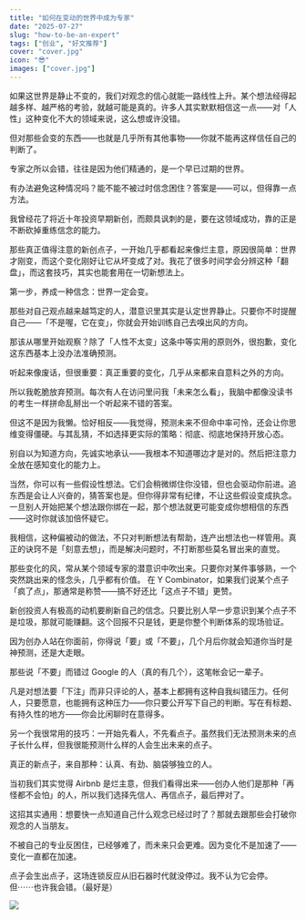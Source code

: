 ```yaml
---
title: "如何在变动的世界中成为专家"
date: "2025-07-27"
slug: "how-to-be-an-expert"
tags: ["创业", "好文推荐"]
cover: "cover.jpg"
icon: "😎"
images: ["cover.jpg"]
---
```

如果这世界是静止不变的，我们对观念的信心就能一路线性上升。某个想法经得起越多样、越严格的考验，就越可能是真的。许多人其实默默相信这一点——对「人性」这种变化不大的领域来说，这么想或许没错。



但对那些会变的东西——也就是几乎所有其他事物——你就不能再这样信任自己的判断了。



专家之所以会错，往往是因为他们精通的，是一个早已过期的世界。



有办法避免这种情况吗？能不能不被过时信念困住？答案是——可以，但得靠一点方法。



我曾经花了将近十年投资早期新创，而颇具讽刺的是，要在这领域成功，靠的正是不断砍掉重练信念的能力。



那些真正值得注意的新创点子，一开始几乎都看起来像烂主意，原因很简单：世界才刚变，而这个变化刚好让它从坏变成了对。我花了很多时间学会分辨这种「翻盘」，而这套技巧，其实也能套用在一切新想法上。



第一步，养成一种信念：世界一定会变。



那些对自己观点越来越笃定的人，潜意识里其实是认定世界静止。只要你不时提醒自己——「不是喔，它在变」，你就会开始训练自己去嗅出风的方向。



那该从哪里开始观察？除了「人性不太变」这条中等实用的原则外，很抱歉，变化这东西基本上没办法准确预测。



听起来像废话，但很重要：真正重要的变化，几乎从来都来自意料之外的方向。



所以我乾脆放弃预测。每次有人在访问里问我「未来怎么看」，我脑中都像没读书的考生一样拼命乱掰出一个听起来不错的答案。



但这不是因为我懒。恰好相反——我觉得，预测未来不但命中率可怜，还会让你思维变得僵硬。与其乱猜，不如选择更实际的策略：彻底、彻底地保持开放心态。



别自以为知道方向，先诚实地承认——我根本不知道哪边才是对的。然后把注意力全放在感知变化的能力上。



当然，你可以有一些假设性想法。它们会稍微绑住你没错，但也会驱动你前进。追东西是会让人兴奋的，猜答案也是。但你得非常有纪律，不让这些假设变成执念。
一旦别人开始把某个想法跟你绑在一起，那个想法就更可能变成你想相信的东西——这时你就该加倍怀疑它。



我相信，这种偏被动的做法，不只对判断想法有帮助，连产出想法也一样管用。真正的诀窍不是「刻意去想」，而是解决问题时，不打断那些莫名冒出来的直觉。



那些变化的风，常从某个领域专家的潜意识中吹出来。只要你对某件事够熟，一个突然跳出来的怪念头，几乎都有价值。
在 Y Combinator，如果我们说某个点子「疯了点」，那通常是称赞——搞不好还比「这点子不错」更赞。



新创投资人有极高的动机要刷新自己的信念。只要比别人早一步意识到某个点子不是垃圾，那就可能赚翻。这个回报不只是钱，更是你整个判断体系的现场验证。



因为创办人站在你面前，你得说「要」或「不要」，几个月后你就会知道你当时是神预测，还是大走眼。



那些说「不要」而错过 Google 的人（真的有几个），这笔帐会记一辈子。



凡是对想法要「下注」而非只评论的人，基本上都拥有这种自我纠错压力。任何人，只要愿意，也能拥有这种压力——你只要公开写下自己的判断。写在有标题、有持久性的地方——你会比闲聊时在意得多。



另一个我很常用的技巧：一开始先看人，不先看点子。虽然我们无法预测未来的点子长什么样，但我很能预测什么样的人会生出未来的点子。



真正的新点子，来自那种：认真、有劲、脑袋够独立的人。



当初我们其实觉得 Airbnb 是烂主意，但我们看得出来——创办人他们是那种「再怪都不会怕」的人，所以我们选择先信人、再信点子，最后押对了。



这招其实通用：想要快一点知道自己什么观念已经过时了？那就去跟那些会打破你观念的人当朋友。



不被自己的专业反困住，已经够难了，而未来只会更难。因为变化不是加速了——变化一直都在加速。



点子会生出点子，这场连锁反应从旧石器时代就没停过。我不认为它会停。
但⋯⋯也许我会错。（最好是）




![](https://prod-files-secure.s3.us-west-2.amazonaws.com/112d0858-5090-4d34-a606-b75eb8d65fd2/46476355-9cf3-4e99-9b7a-3531bc426380/1000202064.png?X-Amz-Algorithm=AWS4-HMAC-SHA256&X-Amz-Content-Sha256=UNSIGNED-PAYLOAD&X-Amz-Credential=ASIAZI2LB466QX6S4N22%2F20251017%2Fus-west-2%2Fs3%2Faws4_request&X-Amz-Date=20251017T101452Z&X-Amz-Expires=3600&X-Amz-Security-Token=IQoJb3JpZ2luX2VjEPj%2F%2F%2F%2F%2F%2F%2F%2F%2F%2FwEaCXVzLXdlc3QtMiJIMEYCIQDcSHYELTMPqGAbOFol%2BzHWq4zg2bhJJfQgPytWsHL35wIhAN7f2rdezOnKejrSJMU58d37KTPtGsRwNgUyIOEbW5ElKogECKH%2F%2F%2F%2F%2F%2F%2F%2F%2F%2FwEQABoMNjM3NDIzMTgzODA1IgxENtP2GzI%2Ffq4Xk%2BEq3ANazFmutHgAra5TpNTPMIE%2BYriSOgo5lt%2Fe%2Bzi%2FbrlmW6GGlJ7QafM6cLvD%2Ba5gnx5RO1iTfw4AC%2Bx5vxaoEDuMbqgwl%2B8Jc%2BsPa8Md2Yp98V%2Bcp3prAVc8r7QXMQ55zURWQIeF9meoQ%2FHuxooISDbCrCVj2z2xW05zVpkl3AFvCy66e7qmrarGYiSrBlCuNR8Z1eeISCLkrj7AxVKixnPmYOGlyYduknJZz9w4jgT5GQ9H%2FlphO5Jqc92H9oFdUyHrGZsrYA64Mxr3eSuxPHjN%2BmFswa%2FSa7kXiE0%2F6VgtTrwJCLE3hkPBh6Q5KkfeadVq7CqBxKFFWY8fBf%2BB1uUkBJ4wyoxefxORQRMaCB9UU1zvG%2BjC%2B6CB%2Fp43l418SOK6f5ECbMQBxige4qCN9J9ZeiAWIWu4nUS0uAKVSyGNOS01kmv193zkH6VDuD%2FblSRA46yn8%2FA6fqUd6Z1RKThPrtzmQwg0CE0Eqcd%2FRpC3IFysLiqdoCuLg7X5vvMLHfikV764xPGd22OW3Sm3jLs114P2U%2F0GMY1GX25aPzFS%2FrlxtzuSg52ei5LwIqCtAAybm9wwdXwDnuf%2BZ7fwnI%2FgdIUI2rh6CKD%2F4esJHNJZrrvDsp1Uknx%2FVV7SQjCN48fHBjqkAUaWmndP2FZ9%2FkA69CaIW1hl486yEUa6r2cbxXwwMrB8ywocUCC7SbylaAKAHadIuVsPX5AkaF1W4GFbt62n58TyNPmHuZ9yclg9Scwis7WksWBY5dvHb9dJbxBa1pp%2Fiv%2FBw4Rp0zxbpsR4vElvNanhA9eeg3FzhuRmxAhANahQ4pljGYD3DX4tWrLg9P4fCp4ZW%2FfFYFmH%2BZLD5rsP9Pa3xsqe&X-Amz-Signature=529d165191973e23417cd00093485a559cdf2a474ee581c23debd425d0d10a8a&X-Amz-SignedHeaders=host&x-amz-checksum-mode=ENABLED&x-id=GetObject)

